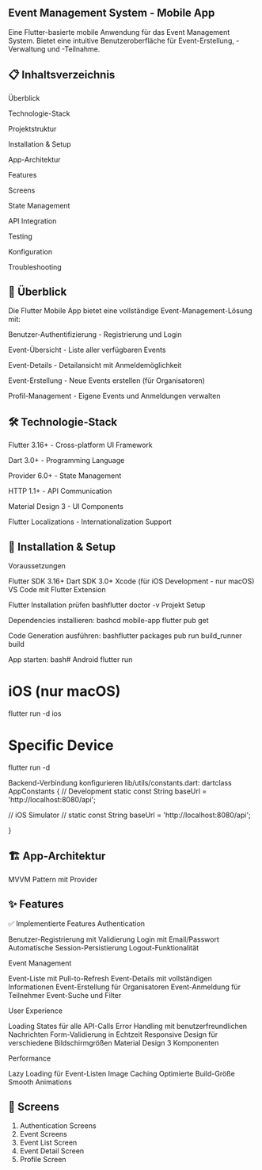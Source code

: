 ## Event Management System - Mobile App
Eine Flutter-basierte mobile Anwendung für das Event Management System. Bietet eine intuitive Benutzeroberfläche für Event-Erstellung, -Verwaltung und -Teilnahme.

## 📋 Inhaltsverzeichnis

Überblick

Technologie-Stack

Projektstruktur

Installation & Setup

App-Architektur

Features

Screens

State Management

API Integration

Testing

Konfiguration

Troubleshooting

## 📖 Überblick
Die Flutter Mobile App bietet eine vollständige Event-Management-Lösung mit:

Benutzer-Authentifizierung - Registrierung und Login

Event-Übersicht - Liste aller verfügbaren Events

Event-Details - Detailansicht mit Anmeldemöglichkeit

Event-Erstellung - Neue Events erstellen (für Organisatoren)

Profil-Management - Eigene Events und Anmeldungen verwalten

## 🛠 Technologie-Stack

Flutter 3.16+ - Cross-platform UI Framework

Dart 3.0+ - Programming Language

Provider 6.0+ - State Management

HTTP 1.1+ - API Communication

Material Design 3 - UI Components

Flutter Localizations - Internationalization Support


## 🚀 Installation & Setup
Voraussetzungen

Flutter SDK 3.16+
Dart SDK 3.0+
Xcode (für iOS Development - nur macOS)
VS Code mit Flutter Extension 

Flutter Installation prüfen
bashflutter doctor -v
Projekt Setup

Dependencies installieren:
bashcd mobile-app
flutter pub get

Code Generation ausführen:
bashflutter packages pub run build_runner build

App starten:
bash# Android
flutter run

# iOS (nur macOS)
flutter run -d ios

# Specific Device
flutter run -d <device-id>


Backend-Verbindung konfigurieren
lib/utils/constants.dart:
dartclass AppConstants {
  // Development
  static const String baseUrl = 'http://localhost:8080/api';
  
  // iOS Simulator
  // static const String baseUrl = 'http://localhost:8080/api';
  
}
## 🏗 App-Architektur
MVVM Pattern mit Provider

## ✨ Features
✅ Implementierte Features
Authentication

 Benutzer-Registrierung mit Validierung
 Login mit Email/Passwort
 Automatische Session-Persistierung
 Logout-Funktionalität

Event Management

 Event-Liste mit Pull-to-Refresh
 Event-Details mit vollständigen Informationen
 Event-Erstellung für Organisatoren
 Event-Anmeldung für Teilnehmer
 Event-Suche und Filter

User Experience

 Loading States für alle API-Calls
 Error Handling mit benutzerfreundlichen Nachrichten
 Form-Validierung in Echtzeit
 Responsive Design für verschiedene Bildschirmgrößen
 Material Design 3 Komponenten

Performance

 Lazy Loading für Event-Listen
 Image Caching
 Optimierte Build-Größe
 Smooth Animations

## 📱 Screens
1. Authentication Screens
2. Event Screens
3. Event List Screen
4. Event Detail Screen
5. Profile Screen
